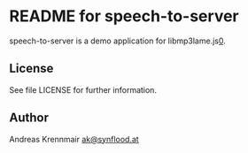 README for speech-to-server
===========================

speech-to-server is a demo application for libmp3lame.js[0].

[0]: https://github.com/akrennmair/libmp3lame-js

License
-------

See file LICENSE for further information.


Author
------

Andreas Krennmair <ak@synflood.at>

